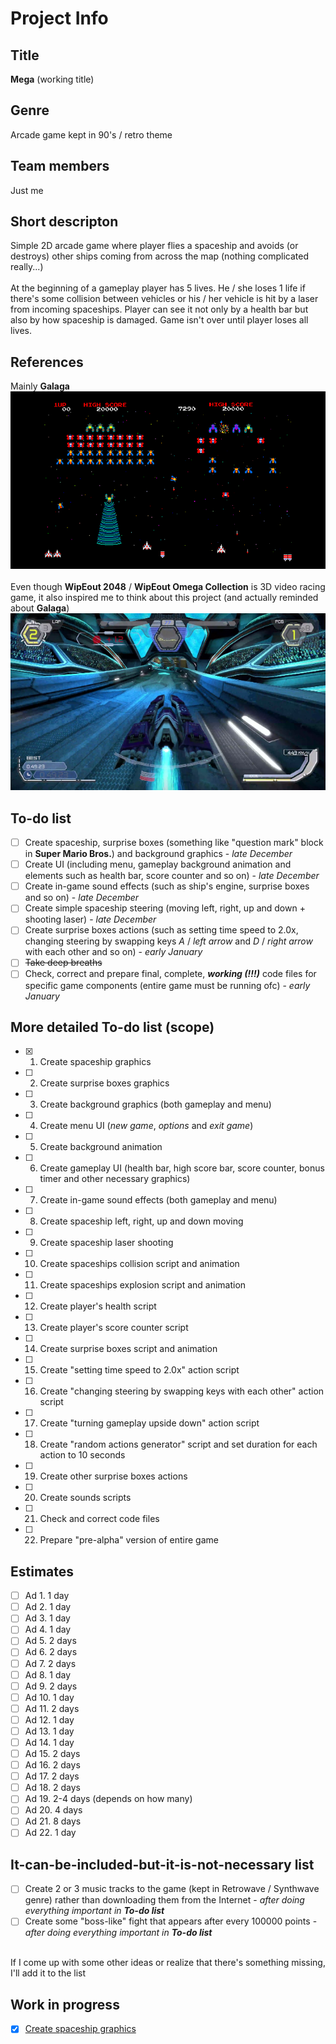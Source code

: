 # Project Info

## Title
**Mega** (working title)

## Genre
Arcade game kept in 90's / retro theme

## Team members
Just me

## Short descripton
Simple 2D arcade game where player flies a spaceship and avoids (or destroys) other ships coming from across the map (nothing complicated really...)
<br />
<br />
At the beginning of a gameplay player has 5 lives. He / she loses 1 life if there's some collision between vehicles or his / her vehicle is hit by a laser from incoming spaceships. Player can see it not only by a health bar but also by how spaceship is damaged. Game isn't over until player loses all lives.

## References
Mainly **Galaga**<br />
![Galaga](https://raw.githubusercontent.com/mcelewski/stationary-engines/master/Pictures/Galaga.png)<br /><br />
Even though **WipEout 2048** / **WipEout Omega Collection** is 3D video racing game, it also inspired me to think about this project (and actually reminded about **Galaga**)<br />
![WipEout](https://raw.githubusercontent.com/mcelewski/stationary-engines/master/Pictures/WipEout.png)

## To-do list
- [ ] Create spaceship, surprise boxes (something like "question mark" block in **Super Mario Bros.**) and background graphics - *late December*
- [ ] Create UI (including menu, gameplay background animation and elements such as health bar, score counter and so on) - *late December*
- [ ] Create in-game sound effects (such as ship's engine, surprise boxes and so on) - *late December*
- [ ] Create simple spaceship steering (moving left, right, up and down + shooting laser) - *late December*
- [ ] Create surprise boxes actions (such as setting time speed to 2.0x, changing steering by swapping keys *A* / *left arrow* and *D* / *right arrow* with each other and so on) - *early January*
- [ ] ~~Take deep breaths~~
- [ ] Check, correct and prepare final, complete, **_working (!!!)_** code files for specific game components (entire game must be running ofc) - *early January*

## More detailed To-do list (scope)
- [x] 1. Create spaceship graphics
- [ ] 2. Create surprise boxes graphics
- [ ] 3. Create background graphics (both gameplay and menu)
- [ ] 4. Create menu UI (*new game*, *options* and *exit game*)
- [ ] 5. Create background animation
- [ ] 6. Create gameplay UI (health bar, high score bar, score counter, bonus timer and other necessary graphics)
- [ ] 7. Create in-game sound effects (both gameplay and menu)
- [ ] 8. Create spaceship left, right, up and down moving
- [ ] 9. Create spaceship laser shooting
- [ ] 10. Create spaceships collision script and animation
- [ ] 11. Create spaceships explosion script and animation
- [ ] 12. Create player's health script
- [ ] 13. Create player's score counter script
- [ ] 14. Create surprise boxes script and animation
- [ ] 15. Create "setting time speed to 2.0x" action script
- [ ] 16. Create "changing steering by swapping keys with each other" action script
- [ ] 17. Create "turning gameplay upside down" action script
- [ ] 18. Create "random actions generator" script and set duration for each action to 10 seconds
- [ ] 19. Create other surprise boxes actions
- [ ] 20. Create sounds scripts
- [ ] 21. Check and correct code files
- [ ] 22. Prepare "pre-alpha" version of entire game

## Estimates
- [ ] Ad 1. 1 day
- [ ] Ad 2. 1 day
- [ ] Ad 3. 1 day
- [ ] Ad 4. 1 day
- [ ] Ad 5. 2 days
- [ ] Ad 6. 2 days
- [ ] Ad 7. 2 days
- [ ] Ad 8. 1 day
- [ ] Ad 9. 2 days
- [ ] Ad 10. 1 day
- [ ] Ad 11. 2 days
- [ ] Ad 12. 1 day
- [ ] Ad 13. 1 day
- [ ] Ad 14. 1 day
- [ ] Ad 15. 2 days
- [ ] Ad 16. 2 days
- [ ] Ad 17. 2 days
- [ ] Ad 18. 2 days
- [ ] Ad 19. 2-4 days (depends on how many)
- [ ] Ad 20. 4 days
- [ ] Ad 21. 8 days
- [ ] Ad 22. 1 day

## It-can-be-included-but-it-is-not-necessary list
- [ ] Create 2 or 3 music tracks to the game (kept in Retrowave / Synthwave genre) rather than downloading them from the Internet - *after doing everything important in **To-do list***
- [ ] Create some "boss-like" fight that appears after every 100000 points - *after doing everything important in **To-do list***
<br />
If I come up with some other ideas or realize that there's something missing, I'll add it to the list

## Work in progress
- [x] [Create spaceship graphics](https://github.com/mcelewski/stationary-engines/blob/master/Models/spaceships_models.png)
